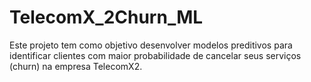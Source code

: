 # TelecomX_2Churn_ML
Este projeto tem como objetivo desenvolver modelos preditivos para identificar clientes com maior probabilidade de cancelar seus serviços (churn) na empresa TelecomX2.
